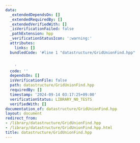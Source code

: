 ```yaml
---
data:
  _extendedDependsOn: []
  _extendedRequiredBy: []
  _extendedVerifiedWith: []
  _isVerificationFailed: false
  _pathExtension: hpp
  _verificationStatusIcon: ':warning:'
  attributes:
    links: []
  bundledCode: '#line 1 "datastructure/GridUnionFind.hpp"


    '
  code: ''
  dependsOn: []
  isVerificationFile: false
  path: datastructure/GridUnionFind.hpp
  requiredBy: []
  timestamp: '2024-09-14 03:17:25+09:00'
  verificationStatus: LIBRARY_NO_TESTS
  verifiedWith: []
documentation_of: datastructure/GridUnionFind.hpp
layout: document
redirect_from:
- /library/datastructure/GridUnionFind.hpp
- /library/datastructure/GridUnionFind.hpp.html
title: datastructure/GridUnionFind.hpp
---
```

